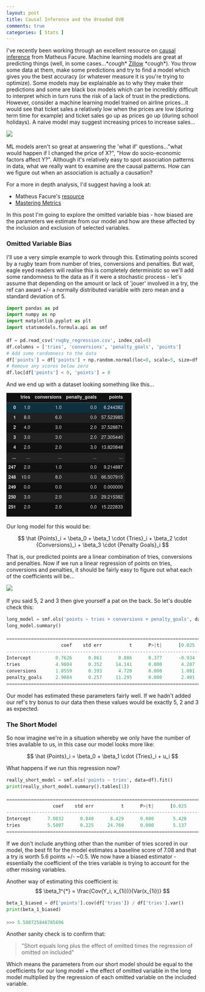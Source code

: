 ```yaml
---
layout: post
title: Causal Inference and the dreaded OVB
comments: true
categories: [ Stats ]
---
```


I've recently been working through an excellent resource on [causal inference](https://matheusfacure.github.io/python-causality-handbook/landing-page.html#)
from Matheus Facure. Machine learning models are great at predicting things (well, in some cases...\*cough\* [Zillow](https://insidebigdata.com/2021/12/13/the-500mm-debacle-at-zillow-offers-what-went-wrong-with-the-ai-models/) \*cough\*). You throw some data at them, make some predictions and try to find a model which gives you the best accuracy (or whatever measure it is you're trying to optimize). Some models may be explainable as to why they make their predictions and some are black box models which can be incredibly difficult to interpret which in turn runs the risk of a lack of trust in the predictions. However, consider a machine learning model trained on airline prices...it would see that ticket sales a relatively low when the prices are low (during term time for example) and ticket sales go up as prices go up (during school holidays). A naive model may suggest increasing prices to increase sales...

![](https://media.giphy.com/media/4Ya8UtZz4PEuk/giphy.gif)

ML models aren't so great at answering the 'what if' questions..."what would happen if I changed the price of X?", "How do socio-economic factors affect Y?". Although it's relatively easy to spot association patterns in data, what we really want to examine are the causal patterns. How can we figure out when an association is actually a causation?  

For a more in depth analysis, I'd suggest having a look at:  
* Matheus Facure's [resource](https://matheusfacure.github.io/python-causality-handbook/01-Introduction-To-Causality.html)  
* [Mastering Metrics](www.masteringmetrics.com)  

In this post I'm going to explore the omitted variable bias - how biased are the parameters we estimate from our model and how are these affected by the inclusion and exclusion of selected variables.  

### Omitted Variable Bias  

I'll use a very simple example to work through this. Estimating points scored by a rugby team from number of tries, conversions and penalties. But wait, eagle eyed readers will realise this is completely deterministic so we'll add some randomness to the data as if it were a stochastic process - let's assume that depending on the amount or lack of 'jouer' involved in a try, the ref can award +/- a normally distributed variable with zero mean and a standard deviation of 5.  

```python  
import pandas as pd
import numpy as np
import matplotlib.pyplot as plt
import statsmodels.formula.api as smf

df = pd.read_csv('rugby_regression.csv', index_col=0)
df.columns = ['tries', 'conversions', 'penalty_goals', 'points']
# Add some randomness to the data
df['points'] = df['points'] + np.random.normal(loc=0, scale=5, size=df.shape[0])
# Remove any scores below zero
df.loc[df['points'] < 0, 'points'] = 0
```  

And we end up with a dataset looking something like this...

![](/images/2022-05-03-causal-inference-9180d284.png)

Our long model for this would be:  

$$
\hat {Points}_i = \beta_0 + \beta_1 \cdot {Tries}_i + \beta_2 \cdot {Conversions}_i + \beta_3 \cdot {Penalty Goals}_i
$$

That is, our predicted points are a linear combination of tries, conversions and penalties. Now if we run a linear regression of points on tries, conversions and penalties, it should be fairly easy to figure out what each of the coefficients will be...  

![](https://media.giphy.com/media/AiqLB6AdhDVESBSCLc/giphy.gif)

If you said 5, 2 and 3 then give yourself a pat on the back. So let's double check this:

```python  
long_model = smf.ols('points ~ tries + conversions + penalty_goals', data=df).fit()  
long_model.summary()  

=================================================================================
                    coef    std err          t      P>|t|      [0.025      0.975]
---------------------------------------------------------------------------------
Intercept         0.7626      0.861      0.886      0.377      -0.934       2.459
tries             4.9804      0.352     14.141      0.000       4.287       5.674
conversions       1.8559      0.393      4.720      0.000       1.081       2.630
penalty_goals     2.9084      0.257     11.295      0.000       2.401       3.416
=================================================================================

```  

Our model has estimated these parameters fairly well. If we hadn't added our ref's try bonus to our data then these values would be exactly 5, 2 and 3 as expected.  

### The Short Model  

So now imagine we're in a situation whereby we only have the number of tries available to us, in this case our model looks more like:  

$$
\hat {Points}_i = \beta_0 + \beta_1 \cdot {Tries}_i + u_i  
$$

What happens if we run this regression now?  
```python  
really_short_model = smf.ols('points ~ tries', data=df).fit()
print(really_short_model.summary().tables[1])

==============================================================================
                 coef    std err          t      P>|t|      [0.025      0.975]
------------------------------------------------------------------------------
Intercept      7.0832      0.840      8.429      0.000       5.428       8.738
tries          5.5807      0.225     24.760      0.000       5.137       6.025
==============================================================================

```  

If we don't include anything other than the number of tries scored in our model, the best fit for the model estimates a baseline score of 7.08 and that a try is worth 5.6 points +/- ~0.5. We now have a biased estimator - essentially the coefficient of the tries variable is trying to account for the other missing variables.  

Another way of estimating this coefficient is:  
$$
\beta_1^{*} = \frac{Cov(Y_i, x_{1i})}{Var(x_{1i})}
$$  

```python  
beta_1_biased = df['points'].cov(df['tries']) / df['tries'].var()
print(beta_1_biased)

>>> 5.580725846785696  
```  

Another sanity check is to confirm that:
> "Short equals long 
> plus the effect of omitted
> times the regression of omitted on included"  

Which means the parameters from our short model should be equal to the coefficients for our long model + the effect of omitted variable in the long model multiplied by the regression of each omitted variable on the included variable.
